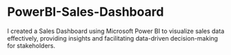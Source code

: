 # PowerBI-Sales-Dashboard
I created a Sales Dashboard using Microsoft Power BI to visualize sales data effectively, providing insights and facilitating data-driven decision-making for stakeholders.
